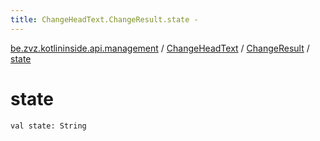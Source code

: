 ```yaml
---
title: ChangeHeadText.ChangeResult.state - 
---
```


[be.zvz.kotlininside.api.management](../../index.html) / [ChangeHeadText](../index.html) / [ChangeResult](index.html) / [state](./state.html)

# state

`val state: String`